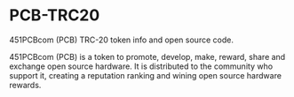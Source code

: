 # PCB-TRC20
451PCBcom (PCB) TRC-20 token info and open source code.

451PCBcom (PCB) is a token to promote, develop, make, reward, share and exchange open source hardware. It is distributed to the community who support it, creating a reputation ranking and wining open source hardware rewards.
